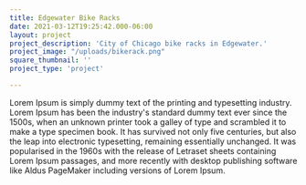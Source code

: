 ```yaml
---
title: Edgewater Bike Racks
date: 2021-03-12T19:25:42.000-06:00
layout: project
project_description: 'City of Chicago bike racks in Edgewater.'
project_image: "/uploads/bikerack.png"
square_thumbnail: ''
project_type: 'project'

---
```


 Lorem Ipsum is simply dummy text of the printing and typesetting industry. Lorem Ipsum has been the industry's standard dummy text ever since the 1500s, when an unknown printer took a galley of type and scrambled it to make a type specimen book. It has survived not only five centuries, but also the leap into electronic typesetting, remaining essentially unchanged. It was popularised in the 1960s with the release of Letraset sheets containing Lorem Ipsum passages, and more recently with desktop publishing software like Aldus PageMaker including versions of Lorem Ipsum.
